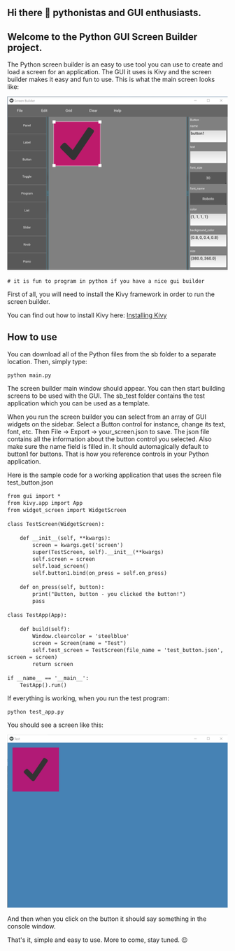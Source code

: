 ## Hi there 👋 pythonistas and GUI enthusiasts.

## Welcome to the Python GUI Screen Builder project.

The Python screen builder is an easy to use tool you can use to create and load a screen for an application.
The GUI it uses is Kivy and the screen builder makes it easy and fun to use.
This is what the main screen looks like:

<img src="screenshot.png">

```
# it is fun to program in python if you have a nice gui builder
```
First of all, you will need to install the Kivy framework in order to run the screen builder.

You can find out how to install Kivy here:
<a href="https://kivy.org/doc/stable/gettingstarted/installation.html">Installing Kivy</a>

## How to use

You can download all of the Python files from the sb folder to a separate location. Then, simply type:

```
python main.py
```
The screen builder main window should appear. You can then start building screens to be used with the GUI.
The sb_test folder contains the test application which you can be used as a template.

When you run the screen builder you can select from an array of GUI widgets on the sidebar.
Select a Button control for instance, change its text, font, etc. Then File -> Export -> your_screen.json to save.
The json file contains all the information about the button control you selected. Also make sure the name field is filled in.
It should automagically default to button1 for buttons. That is how you reference controls in your Python application.

Here is the sample code for a working application that uses the screen file test_button.json
```
from gui import *
from kivy.app import App
from widget_screen import WidgetScreen

class TestScreen(WidgetScreen):

    def __init__(self, **kwargs):
        screen = kwargs.get('screen')
        super(TestScreen, self).__init__(**kwargs)
        self.screen = screen
        self.load_screen()
        self.button1.bind(on_press = self.on_press)

    def on_press(self, button):
        print("Button, button - you clicked the button!")
        pass

class TestApp(App):

    def build(self):
        Window.clearcolor = 'steelblue'
        screen = Screen(name = "Test")
        self.test_screen = TestScreen(file_name = 'test_button.json', screen = screen)
        return screen

if __name__ == '__main__':
    TestApp().run()
```
If everything is working, when you run the test program:
```
python test_app.py
```
You should see a screen like this:

<img src="screenshot2.png">

And then when you click on the button it should say something in the console window.

That's it, simple and easy to use. More to come, stay tuned. 😉

<!--
**python-screen-builder/python-screen-builder** is a ✨ _special_ ✨ repository because its `README.md` (this file) appears on your GitHub profile.

Here are some ideas to get you started:

- 🔭 I’m currently working on ...
- 🌱 I’m currently learning ...
- 👯 I’m looking to collaborate on ...
- 🤔 I’m looking for help with ...
- 💬 Ask me about ...
- 📫 How to reach me: ...
- 😄 Pronouns: ...
- ⚡ Fun fact: ...
-->
